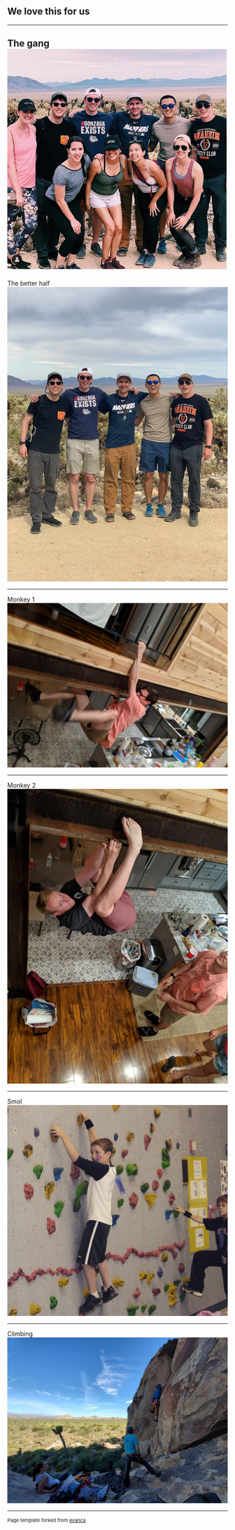 
## We love this for us
---

The gang
<img src="images/the_gang.PNG?raw=true"/>
---

The better half
<img src="images/fellas.jpg?raw=true"/>

---
Monkey 1
<img src="images/idiot_1.jpg?raw=true"/>

---

Monkey 2
<img src="images/idiot_2.jpg?raw=true"/>

---

Smol
<img src="images/smol.png?raw=true"/>

---

Climbing
<img src="images/climbing.jpg?raw=true"/>




---
<p style="font-size:11px">Page template forked from <a href="https://github.com/evanca/quick-portfolio">evanca</a></p>
<!-- Remove above link if you don't want to attibute -->
